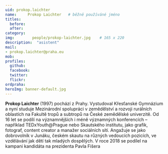 ```yaml
---
uid: prokop.laichter
name:     Prokop Laichter  	# běžně používáné jméno
titles:
  before:
  after:
category:
img: 		people/prokop-laichter.jpg    # 165 x 220
description:  "asistent"
mail:
- prokop.laichter@praha.eu
mob:			  
profiles:
  github:     
  facebook: 	
  twitter: 		
  flickr:
ordpraha: 
heroImg: banner-default.jpg  
---
```


**Prokop Laichter** (1997) pochází z Prahy. Vystudoval Křesťanské Gymnázium a nyní studuje Mezinárodní spolupráci v zemědělství a rozvoji rurálních oblastích na Fakultě tropů a subtropů na České zemědělské univerzitě. Od 16 let se podílí na významnějších i méně významných konferencích – například TEDxYouth@Prague nebo Skautského institutu, jako grafik, fotograf, content creator a manažer sociálních sítí. Angažuje se jako dobrovolník v Junáku, českém skautu na různých vedoucích pozicích, ve vzdělávání jak dětí tak mladých dospělých. V roce 2018 se podílel na kampani kandidáta na prezidenta Pavla Fišera
